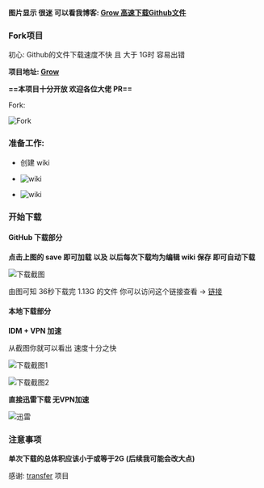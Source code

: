 **图片显示 很迷 可以看我博客: [Grow 高速下载Github文件](https://borber.cn/tech/grow/)** 

### Fork项目

初心: Github的文件下载速度不快 且 大于 1G时 容易出错

**项目地址: [Grow](https://github.com/Borber/Grow/)** 

**==本项目十分开放 欢迎各位大佬 PR==**

Fork:

![Fork](https://github.com/Borber/PublicPic1/blob/master/teach/Grow/1.png?raw=true "Fork")



### 准备工作:

- 创建 wiki

- ![wiki](https://github.com/Borber/PublicPic1/blob/master/teach/Grow/2.png?raw=true "wiki")

  

- ![wiki](https://github.com/Borber/PublicPic1/blob/master/teach/Grow/3.png?raw=true "page")



### 开始下载



#### GitHub 下载部分



**点击上图的 save 即可加载 以及 以后每次下载均为编辑 wiki 保存 即可自动下载**



![下载截图](https://github.com/Borber/PublicPic1/blob/master/teach/Grow/4.png?raw=true "下载结果")

由图可知 36秒下载完 1.13G 的文件 你可以访问这个链接查看 -> [链接](https://github.com/Borber/Grow/runs/990025532?check_suite_focus=true) 

#### 本地下载部分

**IDM + VPN 加速**

从截图你就可以看出 速度十分之快  

![下载截图1](https://github.com/Borber/PublicPic1/blob/master/teach/Grow/5.png?raw=true "下载截图1")

![下载截图2](https://github.com/Borber/PublicPic1/blob/master/teach/Grow/6.png?raw=true "下载截图2")



**直接迅雷下载 无VPN加速**

![迅雷](https://github.com/Borber/PublicPic1/blob/master/teach/Grow/7.png?raw=true "迅雷")

### 注意事项

**单次下载的总体积应该小于或等于2G (后续我可能会改大点)**



感谢: [transfer](https://github.com/Mikubill/transfer) 项目